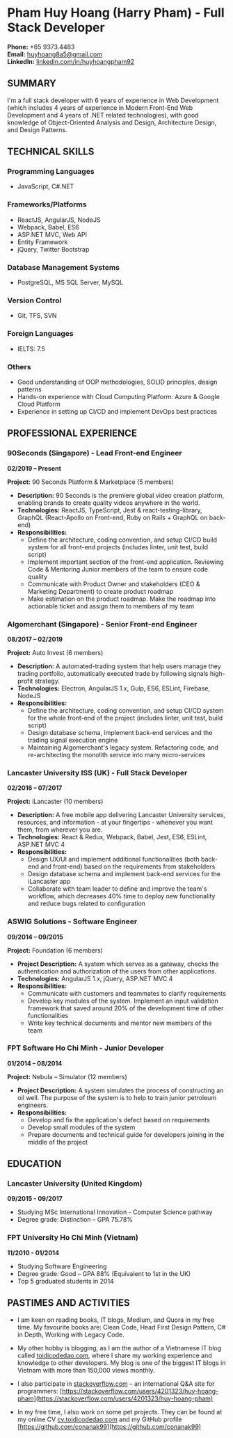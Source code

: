 
# Pham Huy Hoang (Harry Pham) - Full Stack Developer

**Phone:** +65 9373.4483  
**Email:** huyhoang8a5@gmail.com  
**LinkedIn:** [linkedin.com/in/huyhoangpham92](https://linkedin.com/in/huyhoangpham92)

## SUMMARY

I'm a full stack developer with 6 years of experience in Web Development (which includes 4 years of experience in Modern Front-End Web Development and 4 years of .NET related technologies), with good knowledge of Object-Oriented Analysis and Design, Architecture Design, and Design Patterns.

## TECHNICAL SKILLS

### Programming Languages
- JavaScript, C#.NET

### Frameworks/Platforms
- ReactJS, AngularJS, NodeJS
- Webpack, Babel, ES6
- ASP.NET MVC, Web API
- Entity Framework
- jQuery, Twitter Bootstrap

### Database Management Systems
- PostgreSQL, MS SQL Server, MySQL

### Version Control
- Git, TFS, SVN

### Foreign Languages
- IELTS: 7.5

### Others
- Good understanding of OOP methodologies, SOLID principles, design patterns
- Hands-on experience with Cloud Computing Platform: Azure & Google Cloud Platform
- Experience in setting up CI/CD and implement DevOps best practices

## PROFESSIONAL EXPERIENCE

### 90Seconds (Singapore) - Lead Front-end Engineer
**02/2019 – Present**

**Project:** 90 Seconds Platform & Marketplace (5 members)

- **Description:** 90 Seconds is the premiere global video creation platform, enabling brands to create quality videos anywhere in the world.
- **Technologies:** ReactJS, TypeScript, Jest & react-testing-library, GraphQL (React-Apollo on Front-end, Ruby on Rails + GraphQL on back-end)
- **Responsibilities:**
  - Define the architecture, coding convention, and setup CI/CD build system for all front-end projects (includes linter, unit test, build script)
  - Implement important section of the front-end application. Reviewing Code & Mentoring Junior members of the team to ensure code quality
  - Communicate with Product Owner and stakeholders (CEO & Marketing Department) to create product roadmap
  - Make estimation on the product roadmap. Make the roadmap into actionable ticket and assign them to members of my team

### Algomerchant (Singapore) - Senior Front-end Engineer
**08/2017 – 02/2019**

**Project:** Auto Invest (6 members)

- **Description:** A automated-trading system that help users manage they trading portfolio, automatically executed trade by following signals high-profit strategy.
- **Technologies:** Electron, AngularJS 1.x, Gulp, ES6, ESLint, Firebase, NodeJS
- **Responsibilities:**
  - Define the architecture, coding convention, and setup CI/CD system for the whole front-end of the project (includes linter, unit test, build script)
  - Design database schema, implement back-end services and the trading signal execution engine
  - Maintaining Algomerchant's legacy system. Refactoring code, and re-architecting the monolith service into many micro-services

### Lancaster University ISS (UK) - Full Stack Developer
**02/2016 – 07/2017**

**Project:** iLancaster (10 members)

- **Description:** A free mobile app delivering Lancaster University services, resources, and information - at your fingertips - whenever you want them, from wherever you are.
- **Technologies:** React & Redux, Webpack, Babel, Jest, ES6, ESLint, ASP.NET MVC 4
- **Responsibilities:**
  - Design UX/UI and implement additional functionalities (both back-end and front-end) based on the requirements from stakeholders
  - Design database schema and implement back-end services for the iLancaster app
  - Collaborate with team leader to define and improve the team's workflow, which decreases 40% time to deploy new functionality and reduce bugs related to configuration

### ASWIG Solutions - Software Engineer
**09/2014 – 09/2015**

**Project:** Foundation (6 members)

- **Project Description:** A system which serves as a gateway, checks the authentication and authorization of the users from other applications.
- **Technologies:** AngularJS 1.x, jQuery, ASP.NET MVC 4
- **Responsibilities:**
  - Communicate with customers and teammates to clarify requirements
  - Develop key modules of the system. Implement an input validation framework that saved around 20% of the development time of other functionalities
  - Write key technical documents and mentor new members of the team

### FPT Software Ho Chi Minh - Junior Developer
**01/2014 – 08/2014**

**Project:** Nebula – Simulator (12 members)

- **Project Description:** A system simulates the process of constructing an oil well. The purpose of the system is to help to train junior petroleum engineers.
- **Responsibilities:**
  - Develop and fix the application's defect based on requirements
  - Develop small modules of the system
  - Prepare documents and technical guide for developers joining in the middle of the project

## EDUCATION

### Lancaster University (United Kingdom)
**09/2015 - 09/2017**
- Studying MSc International Innovation - Computer Science pathway
- Degree grade: Distinction – GPA 75.78%

### FPT University Ho Chi Minh (Vietnam)
**11/2010 - 01/2014**
- Studying Software Engineering
- Degree grade: Good – GPA 88% (Equivalent to 1st in the UK)
- Top 5 graduated students in 2014

## PASTIMES AND ACTIVITIES

- I am keen on reading books, IT blogs, Medium, and Quora in my free time. My favourite books are: Clean Code, Head First Design Pattern, C# in Depth, Working with Legacy Code.

- My other hobby is blogging, as I am the author of a Vietnamese IT blog called [toidicodedao.com](https://toidicodedao.com), where I share my working experience and knowledge to other developers. My blog is one of the biggest IT blogs in Vietnam with more than 150,000 views monthly.

- I also participate in [stackoverflow.com](https://stackoverflow.com) – an international Q&A site for programmers: [https://stackoverflow.com/users/4201323/huy-hoang-pham](https://stackoverflow.com/users/4201323/huy-hoang-pham)

- In my free time, I also work on some pet projects. They can be found at my online CV [cv.toidicodedao.com](https://cv.toidicodedao.com) and my GitHub profile [https://github.com/conanak99](https://github.com/conanak99)